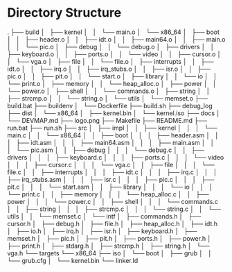 # Directory Structure
.
├── build
│   ├── kernel
│   │   └── main.o
│   └── x86_64
│       ├── boot
│       │   ├── header.o
│       │   ├── idt.o
│       │   ├── main64.o
│       │   ├── main.o
│       │   └── pic.o
│       ├── debug
│       │   └── debug.o
│       ├── drivers
│       │   ├── keyboard.o
│       │   ├── ports.o
│       │   └── video
│       │       ├── cursor.o
│       │       └── vga.o
│       ├── file
│       │   └── file.o
│       ├── interrupts
│       │   ├── idt.o
│       │   ├── irq.o
│       │   ├── irq_stubs.o
│       │   ├── isr.o
│       │   ├── pic.o
│       │   ├── pit.o
│       │   └── start.o
│       ├── library
│       │   └── io
│       │       └── print.o
│       ├── memory
│       │   └── heap_alloc.o
│       ├── power
│       │   └── power.o
│       ├── shell
│       │   └── commands.o
│       ├── string
│       │   ├── strcmp.o
│       │   └── string.o
│       └── utils
│           └── memset.o
├── build.bat
├── buildenv
│   └── Dockerfile
├── build.sh
├── debug_log
├── dist
│   └── x86_64
│       ├── kernel.bin
│       └── kernel.iso
├── docs
│   └── DEVMAP.md
├── logo.png
├── Makefile
├── README.md
├── run.bat
├── run.sh
├── src
│   ├── impl
│   │   ├── kernel
│   │   │   └── main.c
│   │   └── x86_64
│   │       ├── boot
│   │       │   ├── header.asm
│   │       │   ├── idt.asm
│   │       │   ├── main64.asm
│   │       │   ├── main.asm
│   │       │   └── pic.asm
│   │       ├── debug
│   │       │   └── debug.c
│   │       ├── drivers
│   │       │   ├── keyboard.c
│   │       │   ├── ports.c
│   │       │   └── video
│   │       │       ├── cursor.c
│   │       │       └── vga.c
│   │       ├── file
│   │       │   └── file.c
│   │       ├── interrupts
│   │       │   ├── idt.c
│   │       │   ├── irq.c
│   │       │   ├── irq_stubs.asm
│   │       │   ├── isr.c
│   │       │   ├── pic.c
│   │       │   ├── pit.c
│   │       │   └── start.asm
│   │       ├── library
│   │       │   └── io
│   │       │       └── print.c
│   │       ├── memory
│   │       │   └── heap_alloc.c
│   │       ├── power
│   │       │   └── power.c
│   │       ├── shell
│   │       │   └── commands.c
│   │       ├── string
│   │       │   ├── strcmp.c
│   │       │   └── string.c
│   │       └── utils
│   │           └── memset.c
│   └── intf
│       ├── commands.h
│       ├── cursor.h
│       ├── debug.h
│       ├── file.h
│       ├── heap_alloc.h
│       ├── idt.h
│       ├── io.h
│       ├── irq.h
│       ├── isr.h
│       ├── keyboard.h
│       ├── memset.h
│       ├── pic.h
│       ├── pit.h
│       ├── ports.h
│       ├── power.h
│       ├── print.h
│       ├── stdarg.h
│       ├── strcmp.h
│       ├── string.h
│       └── vga.h
└── targets
    └── x86_64
        ├── iso
        │   └── boot
        │       ├── grub
        │       │   └── grub.cfg
        │       └── kernel.bin
        └── linker.ld
